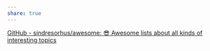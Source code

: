 ```yaml
---
share: true
---
```

[GitHub - sindresorhus/awesome: 😎 Awesome lists about all kinds of interesting topics](https://github.com/sindresorhus/awesome)
